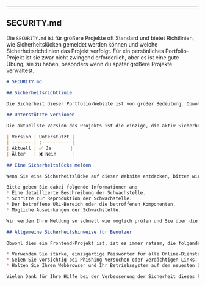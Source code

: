 
---

## SECURITY.md

Die `SECURITY.md` ist für größere Projekte oft Standard und bietet Richtlinien, wie Sicherheitslücken gemeldet werden können und welche Sicherheitsrichtlinien das Projekt verfolgt. Für ein persönliches Portfolio-Projekt ist sie zwar nicht zwingend erforderlich, aber es ist eine gute Übung, sie zu haben, besonders wenn du später größere Projekte verwaltest.

```markdown
# SECURITY.md

## Sicherheitsrichtlinie

Die Sicherheit dieser Portfolio-Website ist von großer Bedeutung. Obwohl es sich um ein statisches Frontend-Projekt handelt, das keine direkten serverseitigen Interaktionen oder Datenbankzugriffe erfordert, werden alle Anstrengungen unternommen, um die Integrität und Sicherheit der Benutzer zu gewährleisten.

## Unterstützte Versionen

Die aktuellste Version des Projekts ist die einzige, die aktiv Sicherheitsupdates erhält. Es wird empfohlen, immer die neueste Version zu verwenden.

| Version | Unterstützt |
| :------ | :---------- |
| Aktuell | ✅ Ja       |
| Älter   | ❌ Nein      |

## Eine Sicherheitslücke melden

Wenn Sie eine Sicherheitslücke auf dieser Website entdecken, bitten wir Sie, diese verantwortungsvoll zu melden. Bitte senden Sie eine E-Mail an [deine.sicherheits-email@example.com](mailto:deine.sicherheits-email@example.com). *(Ersetze dies durch eine echte E-Mail-Adresse, die du für Sicherheitsmeldungen verwenden möchtest, oder eine allgemeine Kontaktadresse.)*

Bitte geben Sie dabei folgende Informationen an:
* Eine detaillierte Beschreibung der Schwachstelle.
* Schritte zur Reproduktion der Schwachstelle.
* Der betroffene URL-Bereich oder die betroffenen Komponenten.
* Mögliche Auswirkungen der Schwachstelle.

Wir werden Ihre Meldung so schnell wie möglich prüfen und Sie über die nächsten Schritte informieren. Bitte veröffentlichen Sie keine Informationen über die Schwachstelle öffentlich, bevor sie behoben wurde.

## Allgemeine Sicherheitshinweise für Benutzer

Obwohl dies ein Frontend-Projekt ist, ist es immer ratsam, die folgenden allgemeinen Sicherheitspraktiken zu beachten:

* Verwenden Sie starke, einzigartige Passwörter für alle Online-Dienste.
* Seien Sie vorsichtig bei Phishing-Versuchen oder verdächtigen Links.
* Halten Sie Ihren Webbrowser und Ihr Betriebssystem auf dem neuesten Stand.

Vielen Dank für Ihre Hilfe bei der Verbesserung der Sicherheit dieses Projekts.